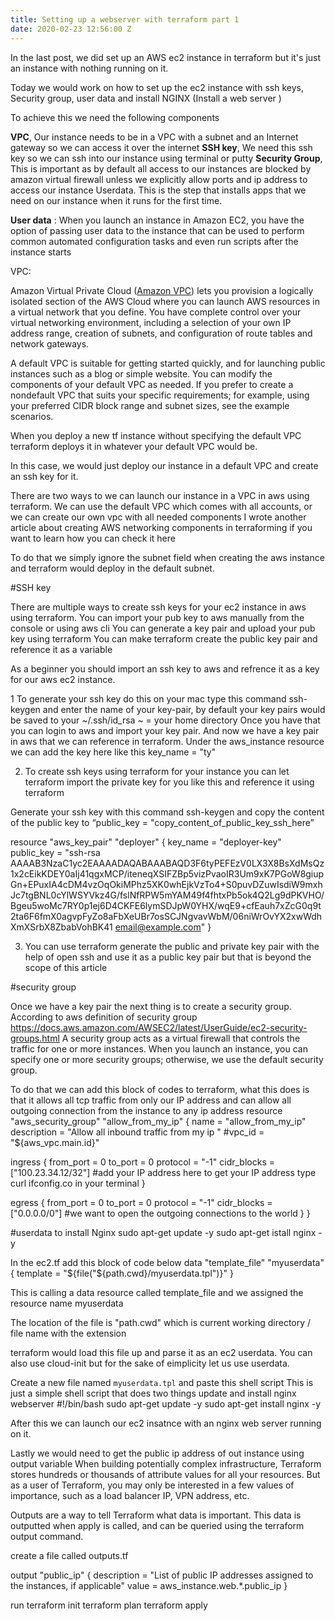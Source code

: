 ```yaml
---
title: Setting up a webserver with terraform part 1
date: 2020-02-23 12:56:00 Z
---
```


In the last post, we did set up an AWS ec2 instance in terraform but it's just an instance with nothing running on it.

Today we would work on how to set up the ec2 instance with ssh keys, Security group, user data and install NGINX (Install a web server )

To achieve this we need the following components

**VPC**,  Our instance needs to be in a VPC with a subnet and an Internet gateway so we can access it over the internet
**SSH key**, We need this ssh key so we can ssh into our instance using terminal or putty
**Security Group**, This is important as by default all access to our instances are blocked by amazon virtual firewall unless we explicitly allow ports and ip address to access our instance
Userdata. This is the step that installs apps that we need on our instance when it runs for the first time.

**User data** : When you launch an instance in Amazon EC2, you have the option of passing user data to the instance that can be used to perform common automated configuration tasks and even run scripts after the instance starts


VPC: 

Amazon Virtual Private Cloud ([Amazon VPC](https://docs.aws.amazon.com/vpc/latest/userguide/default-vpc.html#default-vpc-components)) lets you provision a logically isolated section of the AWS Cloud where you can launch AWS resources in a virtual network that you define. You have complete control over your virtual networking environment, including a selection of your own IP address range, creation of subnets, and configuration of route tables and network gateways. 





A default VPC is suitable for getting started quickly, and for launching public instances such as a blog or simple website. You can modify the components of your default VPC as needed. If you prefer to create a nondefault VPC that suits your specific requirements; for example, using your preferred CIDR block range and subnet sizes, see the example scenarios.

When you deploy a new tf instance without specifying the default VPC terraform deploys it in whatever your default VPC would be.

In this case, we would just deploy our instance in a default VPC and create an ssh key for it. 



There are two ways to we can launch our instance in a VPC in aws using terraform. We can use the default VPC which comes with all accounts, or we can create our own vpc with all needed components I wrote another article about creating AWS networking components in terraforming if you want to learn how you can check it here


To do that we simply ignore the subnet field when creating the aws instance and terraform would deploy in the default subnet.

#SSH key 

There are multiple ways to create ssh keys for your ec2 instance in aws using terraform. 
You can import your pub key to aws manually from the console or using aws cli
You can generate a key pair and upload your pub key using terraform 
You can make terraform create the public key pair and reference it as a variable

As a beginner you should import an ssh key to aws and refrence it as a key for our aws ec2 instance.

1 To generate your ssh key do this on your mac type this command ssh-keygen and enter the name of your key-pair, by default your key pairs would be saved to your ~/.ssh/id_rsa ~ = your home directory 
Once you have that you can login to aws and import your key pair. And now we have a key pair in aws that we can reference in terraform. Under the aws_instance resource we can add the key here like this key_name      = "ty"

2) To create ssh keys using terraform for your instance you can let terraform import the private key for you like this and reference it using terraform

Generate your ssh key with this command  ssh-keygen and copy the content of the public key to “public_key = "copy_content_of_public_key_ssh_here”


resource "aws_key_pair" "deployer" {
  key_name   = "deployer-key"
  public_key = "ssh-rsa AAAAB3NzaC1yc2EAAAADAQABAAABAQD3F6tyPEFEzV0LX3X8BsXdMsQz1x2cEikKDEY0aIj41qgxMCP/iteneqXSIFZBp5vizPvaoIR3Um9xK7PGoW8giupGn+EPuxIA4cDM4vzOqOkiMPhz5XK0whEjkVzTo4+S0puvDZuwIsdiW9mxhJc7tgBNL0cYlWSYVkz4G/fslNfRPW5mYAM49f4fhtxPb5ok4Q2Lg9dPKVHO/Bgeu5woMc7RY0p1ej6D4CKFE6lymSDJpW0YHX/wqE9+cfEauh7xZcG0q9t2ta6F6fmX0agvpFyZo8aFbXeUBr7osSCJNgvavWbM/06niWrOvYX2xwWdhXmXSrbX8ZbabVohBK41 email@example.com"
}

3) You can use terraform generate the public and private key pair with the help of open ssh and use it as a public key pair but that is beyond the scope of this article



#security group

Once we have a key pair the next thing is to create a security group. 
According to aws definition of security group https://docs.aws.amazon.com/AWSEC2/latest/UserGuide/ec2-security-groups.html
A security group acts as a virtual firewall that controls the traffic for one or more instances. 
When you launch an instance, you can specify one or more security groups; otherwise, we use the default security group. 


To do that we can add this block of codes to terraform, what this does is that it allows all tcp traffic from only our IP address and can allow all outgoing connection from the instance to any ip address
resource "aws_security_group" "allow_from_my_ip" {
  name        = "allow_from_my_ip"
  description = "Allow all inbound traffic from my ip "
  #vpc_id      = "${aws_vpc.main.id}"

  ingress {
    from_port   = 0
    to_port     = 0
    protocol    = "-1"
    cidr_blocks = ["100.23.34.12/32"]  #add your IP address here to get your IP address type curl ifconfig.co in your terminal 
  }

  egress {
    from_port       = 0
    to_port         = 0
    protocol        = "-1"
    cidr_blocks     = ["0.0.0.0/0"] #we want to open the outgoing connections to the world 
  }
}


#userdata to install Nginx
sudo apt-get update -y
sudo apt-get istall nginx -y



In the ec2.tf add this block of code below
data "template_file" "myuserdata" {
  template = "${file("${path.cwd}/myuserdata.tpl")}"
}

This is calling a data resource called template_file and we assigned the resource name myuserdata

The location of the file is "path.cwd" which is current working directory / file name  with the extension

terraform would load this file up and parse it as an ec2 userdata. You can also use cloud-init but for the sake of eimplicity let us use userdata.

Create a new file named `myuserdata.tpl` and paste this shell script
This is just a simple shell script that does two things update and install nginx webserver
#!/bin/bash
sudo apt-get update -y
sudo apt-get install nginx -y 

After this we can launch our ec2 insatnce with an nginx web server running on it.


Lastly we would need to get the public ip address of out instance using output variable
When building potentially complex infrastructure, Terraform stores hundreds or thousands of attribute values for all your resources. But as a user of Terraform, you may only be interested in a few values of importance, such as a load balancer IP, VPN address, etc.

Outputs are a way to tell Terraform what data is important. This data is outputted when apply is called, and can be queried using the terraform output command.


create a file called outputs.tf 

output "public_ip" {
  description = "List of public IP addresses assigned to the instances, if applicable"
  value       = aws_instance.web.*.public_ip
}


run terraform init
terraform plan
terraform apply


